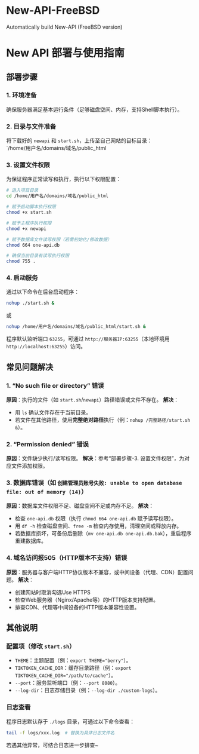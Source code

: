 # New-API-FreeBSD
Automatically build New-API (FreeBSD version)
# New API 部署与使用指南

## 部署步骤

### 1. 环境准备
确保服务器满足基本运行条件（足够磁盘空间、内存，支持Shell脚本执行）。


### 2. 目录与文件准备
将下载好的 `newapi` 和 `start.sh`，上传至自己网站的目标目录：  
`/home/用户名/domains/域名/public_html


### 3. 设置文件权限
为保证程序正常读写和执行，执行以下权限配置：
```bash
# 进入项目目录
cd /home/用户名/domains/域名/public_html

# 赋予启动脚本执行权限
chmod +x start.sh

# 赋予主程序执行权限
chmod +x newapi

# 赋予数据库文件读写权限（若需初始化/修改数据）
chmod 664 one-api.db

# 确保当前目录有读写执行权限
chmod 755 .
```


### 4. 启动服务
通过以下命令在后台启动程序：
```bash
nohup ./start.sh &
```
或
```bash
nohup /home/用户名/domains/域名/public_html/start.sh &
```
程序默认监听端口 `63255`，可通过 `http://服务器IP:63255`（本地环境用 `http://localhost:63255`）访问。


## 常见问题解决

### 1. “No such file or directory” 错误
**原因**：执行的文件（如 `start.sh`/`newapi`）路径错误或文件不存在。
**解决**：
- 用 `ls` 确认文件存在于当前目录。
- 若文件在其他路径，使用**完整绝对路径**执行（例：`nohup /完整路径/start.sh &`）。


### 2. “Permission denied” 错误
**原因**：文件缺少执行/读写权限。
**解决**：参考“部署步骤-3. 设置文件权限”，为对应文件添加权限。



### 3. 数据库错误（如 `创建管理员账号失败: unable to open database file: out of memory (14)`）
**原因**：数据库文件权限不足、磁盘空间不足或内存不足。
**解决**：
- 检查 `one-api.db` 权限（执行 `chmod 664 one-api.db` 赋予读写权限）。
- 用 `df -h` 检查磁盘空间、`free -m` 检查内存使用，清理空间或释放内存。
- 若数据库损坏，可备份后删除（`mv one-api.db one-api.db.bak`），重启程序重建数据库。


### 4. 域名访问报505（HTTP版本不支持）错误
**原因**：服务器与客户端HTTP协议版本不兼容，或中间设备（代理、CDN）配置问题。
**解决**：
- 创建网站时取消勾选Use HTTPS
- 检查Web服务器（Nginx/Apache等）的HTTP版本支持配置。
- 排查CDN、代理等中间设备的HTTP版本兼容性设置。


## 其他说明

### 配置项（修改 `start.sh`）
- `THEME`：主题配置（例：`export THEME="berry"`）。
- `TIKTOKEN_CACHE_DIR`：缓存目录路径（例：`export TIKTOKEN_CACHE_DIR="/path/to/cache"`）。
- `--port`：服务监听端口（例：`--port 8080`）。
- `--log-dir`：日志存储目录（例：`--log-dir ./custom-logs`）。


### 日志查看
程序日志默认存于 `./logs` 目录，可通过以下命令查看：
```bash
tail -f logs/xxx.log  # 替换为具体日志文件名
```


若遇其他异常，可结合日志进一步排查~



